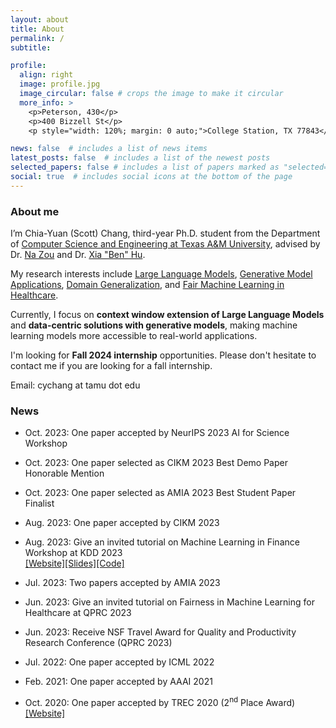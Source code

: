 ```yaml
---
layout: about
title: About
permalink: /
subtitle: 

profile:
  align: right
  image: profile.jpg
  image_circular: false # crops the image to make it circular
  more_info: >
    <p>Peterson, 430</p>
    <p>400 Bizzell St</p>
    <p style="width: 120%; margin: 0 auto;">College Station, TX 77843</p>

news: false  # includes a list of news items
latest_posts: false  # includes a list of the newest posts
selected_papers: false # includes a list of papers marked as "selected={true}"
social: true  # includes social icons at the bottom of the page
---
```


### About me

I’m Chia-Yuan (Scott) Chang, third-year Ph.D. student from the Department of [Computer Science and Engineering at Texas A&M University](https://www.tamu.edu/), advised by Dr. [Na Zou](https://nzou1.github.io/) and Dr. [Xia "Ben" Hu](https://cs.rice.edu/~xh37/index.html). 

My research interests include [Large Language Models](https://arxiv.org/abs/2401.01325), [Generative Model Applications](https://arxiv.org/abs/2310.01508), [Domain Generalization](https://arxiv.org/abs/2307.07181), and [Fair Machine Learning in Healthcare](https://arxiv.org/abs/2303.13790).

Currently, I focus on **context window extension of Large Language Models** and **data-centric solutions with generative models**, making machine learning models more accessible to real-world applications.

I'm looking for **Fall 2024 internship** opportunities. Please don't hesitate to contact me if you are looking for a fall internship.

Email: cychang at tamu dot edu

### News

- Oct. 2023: One paper accepted by NeurIPS 2023 AI for Science Workshop

- Oct. 2023: One paper selected as CIKM 2023 Best Demo Paper Honorable Mention

- Oct. 2023: One paper selected as AMIA 2023 Best Student Paper Finalist

- Aug. 2023: One paper accepted by CIKM 2023

- Aug. 2023: Give an invited tutorial on Machine Learning in Finance Workshop at KDD 2023 \
  [[Website]](https://sites.google.com/view/kdd-mlf-2023/schedule?authuser=0)[[Slides]](http://zhimengj0326.github.io/files/Fairness_tutorial_KDD23@MLF.pdf)[[Code]](http://zhimengj0326.github.io/files/fairness_case_study.ipynb)

- Jul. 2023: Two papers accepted by AMIA 2023

- Jun. 2023: Give an invited tutorial on Fairness in Machine Learning for Healthcare at QPRC 2023

- Jun. 2023: Receive NSF Travel Award for Quality and Productivity Research Conference (QPRC 2023)

- Jul. 2022: One paper accepted by ICML 2022

- Feb. 2021: One paper accepted by AAAI 2021

- Oct. 2020: One paper accepted by TREC 2020 (2<sup>nd</sup> Place Award) [[Website]](https://trec.nist.gov/pubs/trec29/trec2020.html)
